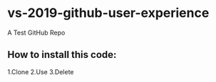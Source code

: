 # vs-2019-github-user-experience
A Test GitHub Repo

## How to install this code:

1.Clone
2.Use
3.Delete
